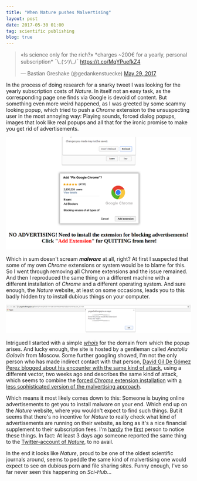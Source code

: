 ```yaml
---
title: "When Nature pushes Malvertising"
layout: post
date: 2017-05-30 01:00
tag: scientific publishing
blog: true
---
```

<blockquote class="twitter-tweet" data-lang="en"><p lang="en" dir="ltr">«Is science only for the rich?» *charges ~200€ for a yearly, personal subscription*  ¯\_(ツ)\_/¯ <a href="https://t.co/MqYPuefkZ4">https://t.co/MqYPuefkZ4</a></p>&mdash; Bastian Greshake (@gedankenstuecke) <a href="https://twitter.com/gedankenstuecke/status/869180878198591489">May 29, 2017</a></blockquote>
<script async src="//platform.twitter.com/widgets.js" charset="utf-8"></script>

In the process of doing research for a snarky tweet I was looking for the yearly subscription costs of *Nature*. In itself not an easy task, as the corresponding page one finds via Google is devoid of content. But something even more weird happened, as I was greeted by some scammy looking popup, which tried to push a *Chrome* extension to the unsuspecting user in the most annoying way: Playing sounds, forced dialog popups, images that look like real popups and all that for the ironic promise to make you get rid of advertisements.

![popup](/assets/images/nature-malvertising2.png)

Which in sum doesn't scream ***malware*** at all, right? At first I suspected that some of my own *Chrome* extensions or system would be to blame for this. So I went through removing all Chrome extensions and the issue remained. And then I reproduced the same thing on a different machine with a different installation of *Chrome* and a different operating system. And sure enough, the *Nature* website, at least on some occasions, leads you to this badly hidden try to install dubious things on your computer.

[![popup](/assets/images/nature-malvertising1.png)](/assets/images/nature-malvertising1.png)

Intrigued I started with a simple [*whois*](https://www.whois.com/whois/yogachallengepix.us) for the domain from which the popup arises. And lucky enough, the site is hosted by a gentleman called *Anatoliu Golovin* from Moscow. Some further googling showed, I'm not the only person who has made indirect contact with that person, [David Gil De Gómez Perez blogged about his encounter with the same kind of attack](http://studiosi.es/malware-basics-analyzing-a-possible-malware-inside-a-chrome-extension), using a different vector, two weeks ago and describes the same kind of attack, which seems to combine the [forced *Chrome* extension installation](https://blog.malwarebytes.com/cybercrime/2016/11/forced-into-installing-a-chrome-extension/) with [a less sophisticated version of the malvertising approach](https://blog.malwarebytes.com/cybercrime/2017/05/roughted-the-anti-ad-blocker-malvertiser).

Which means it most likely comes down to this: Someone is buying online advertisements to get you to install malware on your end. Which end up on the *Nature* website, where you wouldn't expect to find such things. But it seems that there's no incentive for *Nature* to really check what kind of advertisements are running on their website, as long as it's a nice financial supplement to their subscription fees. I'm [hardly](https://twitter.com/chlobro12345678/status/869302155710255107) the [first](https://twitter.com/niederhuth/status/869188314255032320) person to notice these things. In fact: At least 3 days ago someone reported the same thing to the [Twitter-account of *Nature*](https://twitter.com/ResearchDepos/status/868273381971513344), to no avail.

In the end it looks like *Nature*, proud to be one of the oldest scientific journals around, seems to peddle the same kind of malvertising one would expect to see on dubious porn and file sharing sites. Funny enough, I've so far never seen this happening on *Sci-Hub*…
